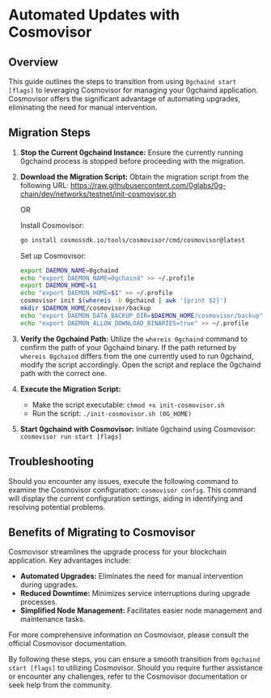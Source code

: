 # Automated Updates with Cosmovisor 

## Overview

This guide outlines the steps to transition from using `0gchaind start [flags]` to leveraging Cosmovisor for managing your 0gchaind application. Cosmovisor offers the significant advantage of automating upgrades, eliminating the need for manual intervention.

## Migration Steps

1. **Stop the Current 0gchaind Instance:** Ensure the currently running 0gchaind process is stopped before proceeding with the migration.

2. **Download the Migration Script:** Obtain the migration script from the following URL:
   https://raw.githubusercontent.com/0glabs/0g-chain/dev/networks/testnet/init-cosmovisor.sh

   OR

   Install Cosmovisor:
   ```bash
   go install cosmossdk.io/tools/cosmovisor/cmd/cosmovisor@latest
   ```

   Set up Cosmovisor:
   ```bash
   export DAEMON_NAME=0gchaind
   echo "export DAEMON_NAME=0gchaind" >> ~/.profile
   export DAEMON_HOME=$1
   echo "export DAEMON_HOME=$1" >> ~/.profile
   cosmovisor init $(whereis -b 0gchaind | awk '{print $2}')
   mkdir $DAEMON_HOME/cosmovisor/backup
   echo "export DAEMON_DATA_BACKUP_DIR=$DAEMON_HOME/cosmovisor/backup" >> ~/.profile
   echo "export DAEMON_ALLOW_DOWNLOAD_BINARIES=true" >> ~/.profile
   ```

3. **Verify the 0gchaind Path:** Utilize the `whereis 0gchaind` command to confirm the path of your 0gchaind binary. If the path returned by `whereis 0gchaind` differs from the one currently used to run 0gchaind, modify the script accordingly. Open the script and replace the 0gchaind path with the correct one.

4. **Execute the Migration Script:**
   * Make the script executable: `chmod +x init-cosmovisor.sh`
   * Run the script: `./init-cosmovisor.sh (0G_HOME)`

5. **Start 0gchaind with Cosmovisor:** Initiate 0gchaind using Cosmovisor: `cosmovisor run start [flags]`

## Troubleshooting

Should you encounter any issues, execute the following command to examine the Cosmovisor configuration: `cosmovisor config`. This command will display the current configuration settings, aiding in identifying and resolving potential problems.

## Benefits of Migrating to Cosmovisor

Cosmovisor streamlines the upgrade process for your blockchain application. Key advantages include:

* **Automated Upgrades:** Eliminates the need for manual intervention during upgrades.
* **Reduced Downtime:** Minimizes service interruptions during upgrade processes.
* **Simplified Node Management:** Facilitates easier node management and maintenance tasks.

For more comprehensive information on Cosmovisor, please consult the official Cosmovisor documentation.

By following these steps, you can ensure a smooth transition from `0gchaind start [flags]` to utilizing Cosmovisor. Should you require further assistance or encounter any challenges, refer to the Cosmovisor documentation or seek help from the community.